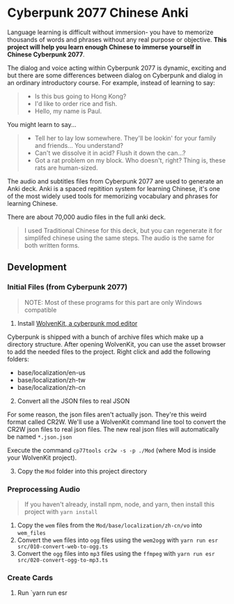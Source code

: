 # Cyberpunk 2077 Chinese Anki

Language learning is difficult without immersion- you have to memorize thousands
of words and phrases without any real purpose or objective. **This project will
help you learn enough Chinese to immerse yourself in Chinese Cyberpunk 2077**.

The dialog and voice acting within Cyberpunk 2077 is dynamic, exciting and but
there are some differences between dialog on Cyberpunk and dialog in an ordinary
introductory course. For example, instead of learning to say:

> - Is this bus going to Hong Kong?
> - I'd like to order rice and fish.
> - Hello, my name is Paul.

You might learn to say...

> - Tell her to lay low somewhere. They'll be lookin' for your family and friends... You understand?
> - Can't we dissolve it in acid? Flush it down the can...?
> - Got a rat problem on my block. Who doesn't, right? Thing is, these rats are human-sized.

The audio and subtitles files from Cyberpunk 2077 are used to generate an Anki
deck. Anki is a spaced repitition system for learning Chinese, it's one of the most
widely used tools for memorizing vocabulary and phrases for learning Chinese.

There are about 70,000 audio files in the full anki deck.

> I used Traditional Chinese for this deck, but you can regenerate it for simplifed
> chinese using the same steps. The audio is the same for both written forms.

## Development

### Initial Files (from Cyberpunk 2077)

> NOTE: Most of these programs for this part are only Windows compatible

1. Install [WolvenKit, a cyberpunk mod editor](https://github.com/WolvenKit/Wolvenkit)

Cyberpunk is shipped with a bunch of archive files which make up a directory
structure. After opening WolvenKit, you can use the asset browser to add the
needed files to the project. Right click and add the following folders:

- base/localization/en-us
- base/localization/zh-tw
- base/localization/zh-cn

2. Convert all the JSON files to real JSON

For some reason, the json files aren't actually json. They're this weird
format called CR2W. We'll use a WolvenKit command line tool to convert the
CR2W json files to real json files. The new real json files will automatically
be named `*.json.json`

Execute the command `cp77tools cr2w -s -p ./Mod` (where Mod is inside your WolvenKit
project).

3. Copy the `Mod` folder into this project directory

### Preprocessing Audio

> If you haven't already, install npm, node, and yarn, then install this project
> with `yarn install`

1. Copy the `wem` files from the `Mod/base/localization/zh-cn/vo` into `wem_files`
2. Convert the `wem` files into `ogg` files using the `wem2ogg` with `yarn run esr src/010-convert-web-to-ogg.ts`
3. Convert the `ogg` files into `mp3` files using the `ffmpeg` with `yarn run esr src/020-convert-ogg-to-mp3.ts`

### Create Cards

1. Run `yarn run esr
